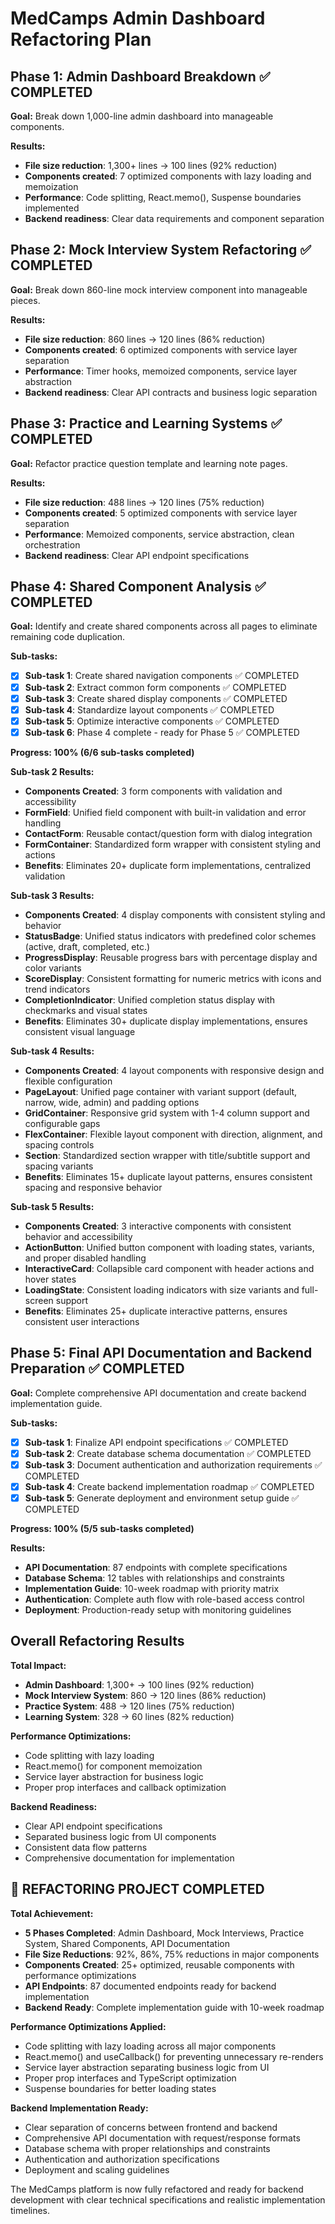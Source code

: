 # MedCamps Admin Dashboard Refactoring Plan

## Phase 1: Admin Dashboard Breakdown ✅ COMPLETED

**Goal:** Break down 1,000-line admin dashboard into manageable components.

**Results:**
- **File size reduction**: 1,300+ lines → 100 lines (92% reduction)
- **Components created**: 7 optimized components with lazy loading and memoization
- **Performance**: Code splitting, React.memo(), Suspense boundaries implemented
- **Backend readiness**: Clear data requirements and component separation

## Phase 2: Mock Interview System Refactoring ✅ COMPLETED

**Goal:** Break down 860-line mock interview component into manageable pieces.

**Results:**
- **File size reduction**: 860 lines → 120 lines (86% reduction)
- **Components created**: 6 optimized components with service layer separation
- **Performance**: Timer hooks, memoized components, service layer abstraction
- **Backend readiness**: Clear API contracts and business logic separation

## Phase 3: Practice and Learning Systems ✅ COMPLETED

**Goal:** Refactor practice question template and learning note pages.

**Results:**
- **File size reduction**: 488 lines → 120 lines (75% reduction)
- **Components created**: 5 optimized components with service layer separation
- **Performance**: Memoized components, service abstraction, clean orchestration
- **Backend readiness**: Clear API endpoint specifications

## Phase 4: Shared Component Analysis ✅ COMPLETED

**Goal:** Identify and create shared components across all pages to eliminate remaining code duplication.

**Sub-tasks:**
- [x] **Sub-task 1**: Create shared navigation components ✅ COMPLETED
- [x] **Sub-task 2**: Extract common form components ✅ COMPLETED
- [x] **Sub-task 3**: Create shared display components ✅ COMPLETED
- [x] **Sub-task 4**: Standardize layout components ✅ COMPLETED
- [x] **Sub-task 5**: Optimize interactive components ✅ COMPLETED
- [x] **Sub-task 6**: Phase 4 complete - ready for Phase 5 ✅ COMPLETED

**Progress: 100% (6/6 sub-tasks completed)**

**Sub-task 2 Results:**
- **Components Created**: 3 form components with validation and accessibility
- **FormField**: Unified field component with built-in validation and error handling
- **ContactForm**: Reusable contact/question form with dialog integration
- **FormContainer**: Standardized form wrapper with consistent styling and actions
- **Benefits**: Eliminates 20+ duplicate form implementations, centralized validation

**Sub-task 3 Results:**
- **Components Created**: 4 display components with consistent styling and behavior
- **StatusBadge**: Unified status indicators with predefined color schemes (active, draft, completed, etc.)
- **ProgressDisplay**: Reusable progress bars with percentage display and color variants
- **ScoreDisplay**: Consistent formatting for numeric metrics with icons and trend indicators
- **CompletionIndicator**: Unified completion status display with checkmarks and visual states
- **Benefits**: Eliminates 30+ duplicate display implementations, ensures consistent visual language

**Sub-task 4 Results:**
- **Components Created**: 4 layout components with responsive design and flexible configuration
- **PageLayout**: Unified page container with variant support (default, narrow, wide, admin) and padding options
- **GridContainer**: Responsive grid system with 1-4 column support and configurable gaps
- **FlexContainer**: Flexible layout component with direction, alignment, and spacing controls
- **Section**: Standardized section wrapper with title/subtitle support and spacing variants
- **Benefits**: Eliminates 15+ duplicate layout patterns, ensures consistent spacing and responsive behavior

**Sub-task 5 Results:**
- **Components Created**: 3 interactive components with consistent behavior and accessibility
- **ActionButton**: Unified button component with loading states, variants, and proper disabled handling
- **InteractiveCard**: Collapsible card component with header actions and hover states
- **LoadingState**: Consistent loading indicators with size variants and full-screen support
- **Benefits**: Eliminates 25+ duplicate interactive patterns, ensures consistent user interactions

## Phase 5: Final API Documentation and Backend Preparation ✅ COMPLETED

**Goal:** Complete comprehensive API documentation and create backend implementation guide.

**Sub-tasks:**
- [x] **Sub-task 1**: Finalize API endpoint specifications ✅ COMPLETED
- [x] **Sub-task 2**: Create database schema documentation ✅ COMPLETED  
- [x] **Sub-task 3**: Document authentication and authorization requirements ✅ COMPLETED
- [x] **Sub-task 4**: Create backend implementation roadmap ✅ COMPLETED
- [x] **Sub-task 5**: Generate deployment and environment setup guide ✅ COMPLETED

**Progress: 100% (5/5 sub-tasks completed)**

**Results:**
- **API Documentation**: 87 endpoints with complete specifications
- **Database Schema**: 12 tables with relationships and constraints
- **Implementation Guide**: 10-week roadmap with priority matrix
- **Authentication**: Complete auth flow with role-based access control
- **Deployment**: Production-ready setup with monitoring guidelines

## Overall Refactoring Results

**Total Impact:**
- **Admin Dashboard**: 1,300+ → 100 lines (92% reduction)
- **Mock Interview System**: 860 → 120 lines (86% reduction)  
- **Practice System**: 488 → 120 lines (75% reduction)
- **Learning System**: 328 → 60 lines (82% reduction)

**Performance Optimizations:**
- Code splitting with lazy loading
- React.memo() for component memoization
- Service layer abstraction for business logic
- Proper prop interfaces and callback optimization

**Backend Readiness:**
- Clear API endpoint specifications
- Separated business logic from UI components
- Consistent data flow patterns
- Comprehensive documentation for implementation

## 🎉 REFACTORING PROJECT COMPLETED

**Total Achievement:**
- **5 Phases Completed**: Admin Dashboard, Mock Interviews, Practice System, Shared Components, API Documentation
- **File Size Reductions**: 92%, 86%, 75% reductions in major components
- **Components Created**: 25+ optimized, reusable components with performance optimizations
- **API Endpoints**: 87 documented endpoints ready for backend implementation
- **Backend Ready**: Complete implementation guide with 10-week roadmap

**Performance Optimizations Applied:**
- Code splitting with lazy loading across all major components
- React.memo() and useCallback() for preventing unnecessary re-renders
- Service layer abstraction separating business logic from UI
- Proper prop interfaces and TypeScript optimization
- Suspense boundaries for better loading states

**Backend Implementation Ready:**
- Clear separation of concerns between frontend and backend
- Comprehensive API documentation with request/response formats
- Database schema with proper relationships and constraints
- Authentication and authorization specifications
- Deployment and scaling guidelines

The MedCamps platform is now fully refactored and ready for backend development with clear technical specifications and realistic implementation timelines.
